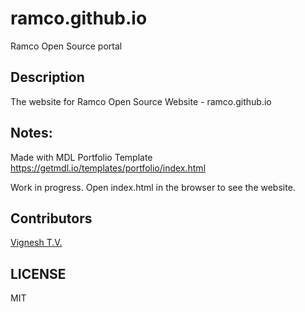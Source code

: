 # ramco.github.io
Ramco Open Source portal

## Description

The website for Ramco Open Source Website - ramco.github.io

## Notes:

Made with MDL Portfolio Template https://getmdl.io/templates/portfolio/index.html

Work in progress. Open index.html in the browser to see the website.

## Contributors
[Vignesh T.V.](http://github.com/tvvignesh)

## LICENSE

MIT